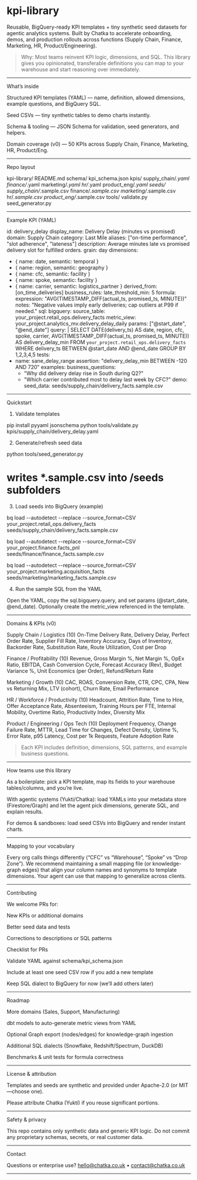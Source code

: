 # kpi-library

Reusable, BigQuery-ready KPI templates + tiny synthetic seed datasets for agentic analytics systems.
Built by Chatka to accelerate onboarding, demos, and production rollouts across functions (Supply Chain, Finance, Marketing, HR, Product/Engineering).

> Why: Most teams reinvent KPI logic, dimensions, and SQL. This library gives you opinionated, transferable definitions you can map to your warehouse and start reasoning over immediately.




---

What’s inside

Structured KPI templates (YAML) — name, definition, allowed dimensions, example questions, and BigQuery SQL.

Seed CSVs — tiny synthetic tables to demo charts instantly.

Schema & tooling — JSON Schema for validation, seed generators, and helpers.

Domain coverage (v0) — 50 KPIs across Supply Chain, Finance, Marketing, HR, Product/Eng.



---

Repo layout

kpi-library/
  README.md
  schema/
    kpi_schema.json
  kpis/
    supply_chain/*.yaml
    finance/*.yaml
    marketing/*.yaml
    hr/*.yaml
    product_eng/*.yaml
  seeds/
    supply_chain/*.sample.csv
    finance/*.sample.csv
    marketing/*.sample.csv
    hr/*.sample.csv
    product_eng/*.sample.csv
  tools/
    validate.py
    seed_generator.py


---

Example KPI (YAML)

id: delivery_delay
display_name: Delivery Delay (minutes vs promised)
domain: Supply Chain
category: Last Mile
aliases: ["on-time performance", "slot adherence", "lateness"]
description: Average minutes late vs promised delivery slot for fulfilled orders.
grain: day
dimensions:
  - { name: date,   semantic: temporal }
  - { name: region, semantic: geography }
  - { name: cfc,    semantic: facility }
  - { name: spoke,  semantic: facility }
  - { name: carrier, semantic: logistics_partner }
derived_from: [on_time_deliveries]
business_rules:
  late_threshold_min: 5
formula:
  expression: "AVG(TIMESTAMP_DIFF(actual_ts, promised_ts, MINUTE))"
  notes: "Negative values imply early deliveries; cap outliers at P99 if needed."
sql:
  bigquery:
    source_table: your_project.retail_ops.delivery_facts
    metric_view: your_project.analytics_mv.delivery_delay_daily
    params: ["@start_date", "@end_date"]
    query: |
      SELECT
        DATE(delivery_ts) AS date,
        region, cfc, spoke, carrier,
        AVG(TIMESTAMP_DIFF(actual_ts, promised_ts, MINUTE)) AS delivery_delay_min
      FROM `your_project.retail_ops.delivery_facts`
      WHERE delivery_ts BETWEEN @start_date AND @end_date
      GROUP BY 1,2,3,4,5
tests:
  - name: sane_delay_range
    assertion: "delivery_delay_min BETWEEN -120 AND 720"
examples:
  business_questions:
    - "Why did delivery delay rise in South during Q2?"
    - "Which carrier contributed most to delay last week by CFC?"
demo:
  seed_data: seeds/supply_chain/delivery_facts.sample.csv


---

Quickstart

1) Validate templates

pip install pyyaml jsonschema
python tools/validate.py kpis/supply_chain/delivery_delay.yaml

2) Generate/refresh seed data

python tools/seed_generator.py
# writes *.sample.csv into /seeds subfolders

3) Load seeds into BigQuery (example)

bq load --autodetect --replace --source_format=CSV \
  your_project.retail_ops.delivery_facts \
  seeds/supply_chain/delivery_facts.sample.csv

bq load --autodetect --replace --source_format=CSV \
  your_project.finance.facts_pnl \
  seeds/finance/finance_facts.sample.csv

bq load --autodetect --replace --source_format=CSV \
  your_project.marketing.acquisition_facts \
  seeds/marketing/marketing_facts.sample.csv

4) Run the sample SQL from the YAML

Open the YAML, copy the sql.bigquery.query, and set params (@start_date, @end_date).
Optionally create the metric_view referenced in the template.


---

Domains & KPIs (v0)

Supply Chain / Logistics (10)
On-Time Delivery Rate, Delivery Delay, Perfect Order Rate, Supplier Fill Rate, Inventory Accuracy, Days of Inventory, Backorder Rate, Substitution Rate, Route Utilization, Cost per Drop

Finance / Profitability (10)
Revenue, Gross Margin %, Net Margin %, OpEx Ratio, EBITDA, Cash Conversion Cycle, Forecast Accuracy (Rev), Budget Variance %, Unit Economics (per Order), Refund/Return Rate

Marketing / Growth (10)
CAC, ROAS, Conversion Rate, CTR, CPC, CPA, New vs Returning Mix, LTV (cohort), Churn Rate, Email Performance

HR / Workforce / Productivity (10)
Headcount, Attrition Rate, Time to Hire, Offer Acceptance Rate, Absenteeism, Training Hours per FTE, Internal Mobility, Overtime Ratio, Productivity Index, Diversity Mix

Product / Engineering / Ops Tech (10)
Deployment Frequency, Change Failure Rate, MTTR, Lead Time for Changes, Defect Density, Uptime %, Error Rate, p95 Latency, Cost per 1k Requests, Feature Adoption Rate

> Each KPI includes definition, dimensions, SQL patterns, and example business questions.




---

How teams use this library

As a boilerplate: pick a KPI template, map its fields to your warehouse tables/columns, and you’re live.

With agentic systems (Yukti/Chatka): load YAMLs into your metadata store (Firestore/Graph) and let the agent pick dimensions, generate SQL, and explain results.

For demos & sandboxes: load seed CSVs into BigQuery and render instant charts.



---

Mapping to your vocabulary

Every org calls things differently (“CFC” vs “Warehouse”, “Spoke” vs “Drop Zone”).
We recommend maintaining a small mapping file (or knowledge-graph edges) that align your column names and synonyms to template dimensions. Your agent can use that mapping to generalize across clients.


---

Contributing

We welcome PRs for:

New KPIs or additional domains

Better seed data and tests

Corrections to descriptions or SQL patterns


Checklist for PRs

Validate YAML against schema/kpi_schema.json

Include at least one seed CSV row if you add a new template

Keep SQL dialect to BigQuery for now (we’ll add others later)



---

Roadmap

More domains (Sales, Support, Manufacturing)

dbt models to auto-generate metric views from YAML

Optional Graph export (nodes/edges) for knowledge-graph ingestion

Additional SQL dialects (Snowflake, Redshift/Spectrum, DuckDB)

Benchmarks & unit tests for formula correctness



---

License & attribution

Templates and seeds are synthetic and provided under Apache-2.0 (or MIT—choose one).

Please attribute Chatka (Yukti) if you reuse significant portions.



---

Safety & privacy

This repo contains only synthetic data and generic KPI logic.
Do not commit any proprietary schemas, secrets, or real customer data.


---

Contact

Questions or enterprise use?
hello@chatka.co.uk • contact@chatka.co.uk


---

